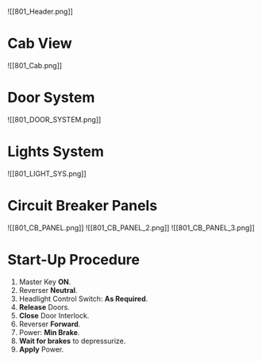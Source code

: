 ![[801_Header.png]]

# Cab View
![[801_Cab.png]]

# Door System
![[801_DOOR_SYSTEM.png]]

# Lights System
![[801_LIGHT_SYS.png]]

# Circuit Breaker Panels
![[801_CB_PANEL.png]]
![[801_CB_PANEL_2.png]]
![[801_CB_PANEL_3.png]]
# Start-Up Procedure
1. Master Key **ON**.
2. Reverser **Neutral**.
3. Headlight Control Switch: **As Required**.
4. **Release** Doors.
5. **Close** Door Interlock.
6. Reverser **Forward**.
7. Power: **Min Brake**.
8. **Wait for brakes** to depressurize.
9. **Apply** Power.